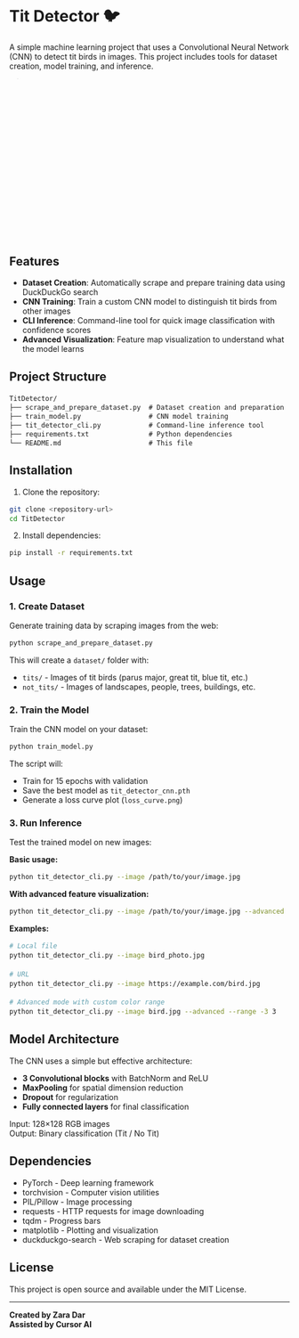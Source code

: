 # Tit Detector 🐦

A simple machine learning project that uses a Convolutional Neural Network (CNN) to detect tit birds in images. This project includes tools for dataset creation, model training, and inference.

![Tit Detector Demo](Readme_animated.gif)

## Features

- **Dataset Creation**: Automatically scrape and prepare training data using DuckDuckGo search
- **CNN Training**: Train a custom CNN model to distinguish tit birds from other images
- **CLI Inference**: Command-line tool for quick image classification with confidence scores
- **Advanced Visualization**: Feature map visualization to understand what the model learns

## Project Structure

```
TitDetector/
├── scrape_and_prepare_dataset.py  # Dataset creation and preparation
├── train_model.py                 # CNN model training
├── tit_detector_cli.py            # Command-line inference tool
├── requirements.txt               # Python dependencies
└── README.md                      # This file
```

## Installation

1. Clone the repository:
```bash
git clone <repository-url>
cd TitDetector
```

2. Install dependencies:
```bash
pip install -r requirements.txt
```

## Usage

### 1. Create Dataset
Generate training data by scraping images from the web:
```bash
python scrape_and_prepare_dataset.py
```

This will create a `dataset/` folder with:
- `tits/` - Images of tit birds (parus major, great tit, blue tit, etc.)
- `not_tits/` - Images of landscapes, people, trees, buildings, etc.

### 2. Train the Model
Train the CNN model on your dataset:
```bash
python train_model.py
```

The script will:
- Train for 15 epochs with validation
- Save the best model as `tit_detector_cnn.pth`
- Generate a loss curve plot (`loss_curve.png`)

### 3. Run Inference
Test the trained model on new images:

**Basic usage:**
```bash
python tit_detector_cli.py --image /path/to/your/image.jpg
```

**With advanced feature visualization:**
```bash
python tit_detector_cli.py --image /path/to/your/image.jpg --advanced
```

**Examples:**
```bash
# Local file
python tit_detector_cli.py --image bird_photo.jpg

# URL
python tit_detector_cli.py --image https://example.com/bird.jpg

# Advanced mode with custom color range
python tit_detector_cli.py --image bird.jpg --advanced --range -3 3
```

## Model Architecture

The CNN uses a simple but effective architecture:
- **3 Convolutional blocks** with BatchNorm and ReLU
- **MaxPooling** for spatial dimension reduction
- **Dropout** for regularization
- **Fully connected layers** for final classification

Input: 128×128 RGB images  
Output: Binary classification (Tit / No Tit)

## Dependencies

- PyTorch - Deep learning framework
- torchvision - Computer vision utilities
- PIL/Pillow - Image processing
- requests - HTTP requests for image downloading
- tqdm - Progress bars
- matplotlib - Plotting and visualization
- duckduckgo-search - Web scraping for dataset creation


## License

This project is open source and available under the MIT License.

---

**Created by Zara Dar**  
**Assisted by Cursor AI**
